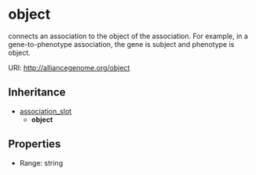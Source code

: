 # object

connects an association to the object of the association. For example, in a gene-to-phenotype association, the gene is subject and phenotype is object.

URI: http://alliancegenome.org/object




## Inheritance

* [association_slot](association_slot.md)
    * **object**



## Properties

 * Range: string


